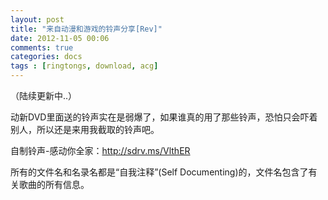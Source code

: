 ```yaml
---
layout: post
title: "来自动漫和游戏的铃声分享[Rev]"
date: 2012-11-05 00:06
comments: true
categories: docs
tags : [ringtongs, download, acg]
---
```


（陆续更新中..）

动新DVD里面送的铃声实在是弱爆了，如果谁真的用了那些铃声，恐怕只会吓着别人，所以还是来用我截取的铃声吧。

自制铃声-感动你全家：<http://sdrv.ms/VlthER>

所有的文件名和名录名都是“自我注释”(Self Documenting)的，文件名包含了有关歌曲的所有信息。

